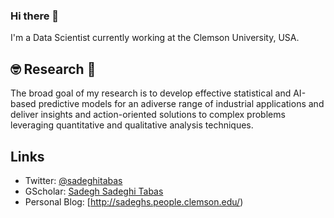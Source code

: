 ### Hi there 👋

I'm a Data Scientist currently working at the Clemson University, USA.

## :nerd_face: Research :thinking:

The broad goal of my research is to develop effective statistical and AI-based predictive models for an adiverse range of industrial applications and deliver insights and action-oriented solutions to complex problems leveraging quantitative and qualitative analysis techniques.

## Links
- Twitter: [@sadeghitabas](https://twitter.com/SadeghiTabas)
- GScholar: [Sadegh Sadeghi Tabas](https://scholar.google.com/citations?hl=en&user=HYDwG3oAAAAJ)
- Personal Blog: [http://sadeghs.people.clemson.edu/)

<!--
**sadeghitabas/sadeghitabas** is a ✨ _special_ ✨ repository because its `README.md` (this file) appears on your GitHub profile.

Here are some ideas to get you started:

- 🔭 I’m currently working on ...
- 🌱 I’m currently learning ...
- 👯 I’m looking to collaborate on ...
- 🤔 I’m looking for help with ...
- 💬 Ask me about ...
- 📫 How to reach me: ...
- 😄 Pronouns: ...
- ⚡ Fun fact: ...
-->
